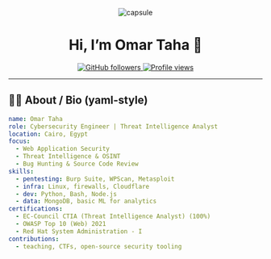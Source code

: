 <!--
  GitHub Profile README
  - Repo name must equal your GitHub username for it to appear on your profile.
  - Replace placeholders (OmarTahaTalaat, EMAIL, PORTFOLIO_URL, MEDIUM_URL, LINKEDIN_URL).
-->

<p align="center">
  <img alt="capsule" src="https://capsule-render.vercel.app/api?text=Hey%20Everyone!🕵️‍♂️&animation=fadeIn&type=waving&color=gradient&height=100"/>
</p>

<h1 align="center">Hi, I’m Omar Taha 👋</h1>

<p align="center">
  <a href="https://github.com/OmarTahaTalaat">
    <img alt="GitHub followers" src="https://img.shields.io/github/followers/OmarTahaTalaat?label=Follow&style=for-the-badge"/>
  </a>

  <a href="https://github.com/OmarTahaTalaat">
    <img alt="Profile views" src="https://komarev.com/ghpvc/?username=OmarTahaTalaat&style=flat-square"/>
  </a>
</p>

---

## 👨‍💻 About / Bio (yaml-style)
```yaml
name: Omar Taha
role: Cybersecurity Engineer | Threat Intelligence Analyst
location: Cairo, Egypt
focus:
  - Web Application Security
  - Threat Intelligence & OSINT
  - Bug Hunting & Source Code Review
skills:
  - pentesting: Burp Suite, WPScan, Metasploit
  - infra: Linux, firewalls, Cloudflare
  - dev: Python, Bash, Node.js
  - data: MongoDB, basic ML for analytics
certifications:
  - EC-Council CTIA (Threat Intelligence Analyst) (100%)
  - OWASP Top 10 (Web) 2021
  - Red Hat System Administration - I
contributions:
  - teaching, CTFs, open-source security tooling
